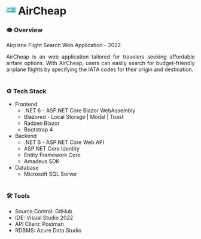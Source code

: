 # <img src="aircheap.svg" width="25"/> AirCheap

### **👁️ Overview**
Airplane Flight Search Web Application - 2022.

<p align="justify">
  AirCheap is an web application tailored for travelers seeking affordable airfare options. With AirCheap, users can easily search for budget-friendly airplane flights by specifying the IATA codes for their origin and destination.
</p>

#

### **⚙️ Tech Stack**
- Frontend
  - .NET 6 - ASP.NET Core Blazor WebAssembly
  - Blazored - Local Storage | Modal | Toast
  - Radzen Blazor
  - Bootstrap 4
- Backend
  - .NET 6 - ASP.NET Core Web API
  - ASP.NET Core Identity
  - Entity Framework Core
  - Amadeus SDK
- Database
  - Microsoft SQL Server

#

### **🛠️ Tools**
- Source Control: GitHub
- IDE: Visual Studio 2022
- API Client: Postman
- RDBMS: Azure Data Studio